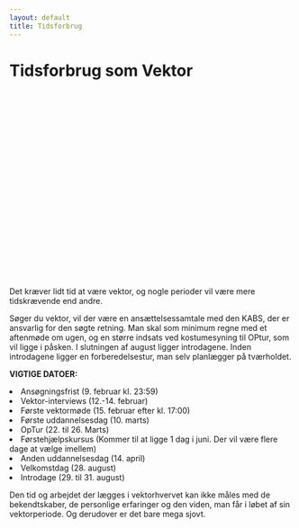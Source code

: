 ```yaml
---
layout: default
title: Tidsforbrug
---
```


<h1>Tidsforbrug som Vektor</h1>

<div id="poster-image" style="height: 335px; background-image: url('/static/img/tidsforbrugSommer23.gif');">
</div>

<p>
Det kræver lidt tid at være vektor, og nogle perioder vil være mere tidskrævende end andre.
</p>

<p>
Søger du vektor, vil der være en ansættelsessamtale med den KABS, der er ansvarlig for den søgte retning.  
Man skal som minimum regne med et aftenmøde om ugen, og en større indsats ved kostumesyning til OPtur, som vil ligge i påsken. I slutningen af august ligger introdagene. Inden introdagene ligger en forberedelsestur, man selv planlægger på tværholdet.
</p>

<p>
<b>VIGTIGE DATOER:</b>
</p>

<li>Ansøgningsfrist (9. februar kl. 23:59)	        </li>
<li>Vektor-interviews (12.-14. februar)             </li>
<li>Første vektormøde (15. februar efter kl. 17:00)	</li>
<li>Første uddannelsesdag (10. marts)				</li>
<li>OpTur (22. til 26. Marts)			</li>
<li>Førstehjælpskursus (Kommer til at ligge 1 dag i juni. Der vil være flere dage at vælge imellem) </li>
<li>Anden uddannelsesdag (14. april)				</li>
<li>Velkomstdag (28. august)						</li>
<li>Introdage (29. til 31. august)					</li>

<p>
Den tid og arbejdet der lægges i vektorhvervet kan ikke måles med de bekendtskaber, de personlige erfaringer og den viden, man får i løbet af sin vektorperiode. Og derudover er det bare mega sjovt.
</p>


<!-- OLD (W2022)
<p>
Det kræver lidt tid at være vektor. Nogle perioder er mere tidskrævende end andre. 
Man skal minimum regne med et aftenmøde om ugen og en større indsats ved kostumesyning op til OPtur i påsken.
I august er der rustur, og forinden en forberedelsestur, som man, som tværhold, selv er herre over at få planlagt.
</p>

<p>
Søger du som vektor, vil der være ansættelsessamtale med den KABS, som er ansvarlig for din ønskede retning.
</p>

<p>
<b>VIGTIGE DATOER:</b>
</p>

<li>Første Vektormøde (27. oktober efter 17:00)</li>
<li>Første uddannelsesdag (13. november)</li>
<li>vOP-tur (18. - 20. november)</li>
<li>Førstehjælp (8. januar)</li>
<li>Anden uddannelsesdag (14. januar)</li>
<li>Deltage på introdagen (24. januar)</li>
<li>Deltage på rustur i uge 4 (Dvs. ingen PF skitur 😢)</li>

<p>
Den tid og det arbejde der lægges i vektorhvervet, kan slet ikke måles med de bekendtskaber, den personlige erfaring samt viden, man får i løbet af sin vektorperiode. Udover at det bare er mega sjovt.
</p>
-->